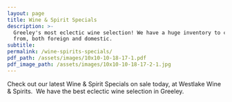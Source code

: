 ```yaml
---
layout: page
title: Wine & Spirit Specials
description: >-
  Greeley's most eclectic wine selection! We have a huge inventory to choose
  from, both foreign and domestic.
subtitle:
permalink: /wine-spirits-specials/
pdf_path: /assets/images/10x10-10-18-17-1.pdf
pdf_image_path: /assets/images/10x10-10-18-17-2-1.jpg
---
```



Check out our latest Wine & Spirit Specials on sale today, at Westlake Wine & Spirits.  We have the best eclectic wine selection in Greeley.